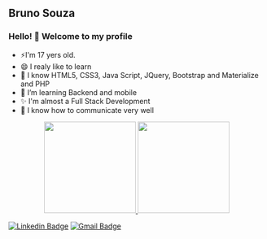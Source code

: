 <!--
### Hi there! 👋 Welcome to my profile

**BrunoVini/BrunoVini** is a ✨ _special_ ✨ repository because its `README.md` (this file) appears on your GitHub profile.

Here are some ideas to get you started:

- 🔭 I’m currently working on ...
- 🌱 I’m currently learning ...
- 👯 I’m looking to collaborate on ...
- 🤔 I’m looking for help with ...
- 💬 Ask me about ...
- 📫 How to reach me: ...
- 😄 Pronouns: ...
- ⚡ Fun fact: ...
-->

## Bruno Souza 

### Hello! 👋 Welcome to my profile

 - ⚡I'm 17 yers old. 
 - 😄 I realy like to learn
 - 🔭 I know HTML5, CSS3, Java Script, JQuery, Bootstrap and Materialize and PHP
 - 🌱 I’m learning Backend and mobile
 - ✨ I'm almost a Full Stack Development
 - 💬 I know how to communicate very well

<div align="center">
  <a href="https://github.com/BrunoVini">
  <img height="180em" src="https://github-readme-stats.vercel.app/api?username=BrunoVini&show_icons=true&theme=dracula&include_all_commits=true&count_private=true"/>
  <img height="180em" src="https://github-readme-stats.vercel.app/api/top-langs/?username=BrunoVini&layout=compact&langs_count=7&theme=dracula"/>
</div>

[![Linkedin Badge](https://img.shields.io/badge/-Bruno%20Souza-0fd6d3?style=flat-square&logo=Linkedin&logoColor=white&link=https://www.linkedin.com/in/brunovini04/)](https://www.linkedin.com/in/brunovini04/) 
[![Gmail Badge](https://img.shields.io/badge/-brunoluz858@gmail.com-f00014?style=flat-square&logo=Gmail&logoColor=white&link=mailto:diego.schell.f@gmail.com)](mailto:brunoluz858@gmail.com)
